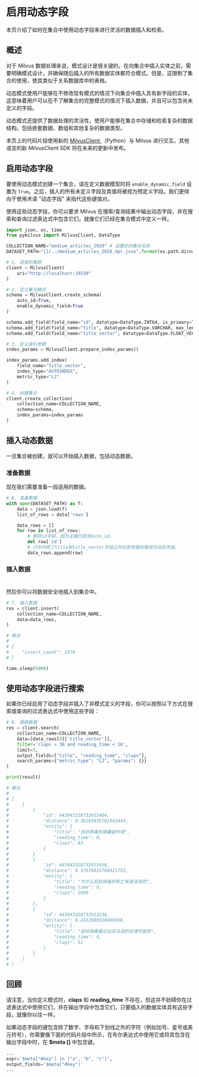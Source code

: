 

# 启用动态字段

本页介绍了如何在集合中使用动态字段来进行灵活的数据插入和检索。

## 概述

对于 Milvus 数据处理来说，模式设计是很关键的。在向集合中插入实体之前，需要明确模式设计，并确保随后插入的所有数据实体都符合模式。但是，这限制了集合的使用，使其类似于关系数据库中的表格。

动态模式使用户能够在不修改现有模式的情况下向集合中插入具有新字段的实体。这意味着用户可以在不了解集合的完整模式的情况下插入数据，并且可以包含尚未定义的字段。

动态模式还提供了数据处理的灵活性，使用户能够在集合中存储和检索复杂的数据结构。包括嵌套数据、数组和其他复杂的数据类型。

<div class="alert note">

本页上的代码片段使用新的 <a href="https://milvus.io/api-reference/pymilvus/v2.4.x/About.md"> MilvusClient </a>（Python）与 Milvus 进行交互。其他语言的新 MilvusClient SDK 将在未来的更新中发布。

</div>

## 启用动态字段

要使用动态模式创建一个集合，请在定义数据模型时将 `enable_dynamic_field` 设置为 `True`。之后，插入的所有未定义字段及其值将被视为预定义字段。我们更倾向于使用术语 "动态字段" 来指代这些键值对。

使用这些动态字段，你可以要求 Milvus 在搜索/查询结果中输出动态字段，并在搜索和查询过滤表达式中包含它们，就像它们已经在集合模式中定义一样。

```python
import json, os, time
from pymilvus import MilvusClient, DataType

COLLECTION_NAME="medium_articles_2020" # 设置你的集合名称
DATASET_PATH="{}/../medium_articles_2020_dpr.json".format(os.path.dirname(__file__)) # 设置你的数据集路径

# 1. 连接到集群
client = MilvusClient(
    uri="http://localhost:19530"
)

# 2. 定义集合模式
schema = MilvusClient.create_schema(
    auto_id=True,
    enable_dynamic_field=True
)

schema.add_field(field_name="id", datatype=DataType.INT64, is_primary=True)
schema.add_field(field_name="title", datatype=DataType.VARCHAR, max_length=512)
schema.add_field(field_name="title_vector", datatype=DataType.FLOAT_VECTOR, dim=768)

# 3. 定义索引参数
index_params = MilvusClient.prepare_index_params()

index_params.add_index(
    field_name="title_vector",
    index_type="AUTOINDEX",
    metric_type="L2"
)

# 4. 创建集合
client.create_collection(
    collection_name=COLLECTION_NAME,
    schema=schema,
    index_params=index_params
)
```

## 插入动态数据

一旦集合被创建，就可以开始插入数据，包括动态数据。

### 准备数据

现在我们需要准备一段适用的数据。

```python
# 6. 准备数据
with open(DATASET_PATH) as f:
    data = json.load(f)
    list_of_rows = data['rows']

    data_rows = []
    for row in list_of_rows:
        # 删除id字段，因为主键已启用auto_id。
        del row['id']
        # 行中的除了title和title_vector字段之外的其他键会被视为动态字段。
        data_rows.append(row)
```

### 插入数据



# 
然后你可以将数据安全地插入到集合中。

```python
# 7. 插入数据
res = client.insert(
    collection_name=COLLECTION_NAME,
    data=data_rows,
)

# 输出
#
# {
#     "insert_count": 5979
# }

time.sleep(5000)
```

## 使用动态字段进行搜索

如果你已经启用了动态字段并插入了非模式定义的字段，你可以按照以下方式在搜索或查询的过滤表达式中使用这些字段：

```python
# 8. 搜索数据
res = client.search(
    collection_name=COLLECTION_NAME,
    data=[data_rows[0]['title_vector']],
    filter='claps > 30 and reading_time < 10',
    limit=3,
    output_fields=["title", "reading_time", "claps"],
    search_params={"metric_type": "L2", "params": {}}
)

print(result)

# 输出
#
# [
#     [
#         {
#             "id": 443943328732915404,
#             "distance": 0.36103835701942444,
#             "entity": {
#                 "title": "冠状病毒的隐藏副作用",
#                 "reading_time": 8,
#                 "claps": 83
#             }
#         },
#         {
#             "id": 443943328732915438,
#             "distance": 0.37674015760421753,
#             "entity": {
#                 "title": "为什么冠状病毒的死亡率是误导的",
#                 "reading_time": 9,
#                 "claps": 2900
#             }
#         },
#         {
#             "id": 443943328732913238,
#             "distance": 0.4162980318069458,
#             "entity": {
#                 "title": "冠状病毒展示出亚马逊的伦理可能性",
#                 "reading_time": 4,
#                 "claps": 51
#             }
#         }
#     ]
# ]
```

## 回顾
 


请注意，当你定义模式时，__claps__ 和 __reading_time__ 不存在，但这并不妨碍你在过滤表达式中使用它们，并在输出字段中包含它们，只要插入的数据实体具有这些字段，就像你以往一样。

如果动态字段的键包含除了数字、字母和下划线之外的字符（例如加号、星号或美元符号），你需要像下面的代码片段中所示，在布尔表达式中使用它或将其包含在输出字段中时，在 __$meta []__ 中包含键。

```python
... 
expr='$meta["#key"] in ["a", "b", "c"]', 
output_fields='$meta["#key"]'  
...
```

